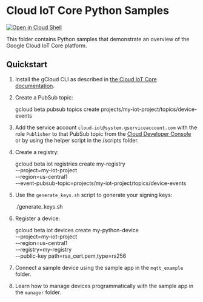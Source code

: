 # Cloud IoT Core Python Samples

[![Open in Cloud Shell][shell_img]][shell_link]

[shell_img]: http://gstatic.com/cloudssh/images/open-btn.png
[shell_link]: https://console.cloud.google.com/cloudshell/open?git_repo=https://github.com/GoogleCloudPlatform/python-docs-samples&page=editor&open_in_editor=iot/api-client/README.md
This folder contains Python samples that demonstrate an overview of the
Google Cloud IoT Core platform.

## Quickstart
1. Install the gCloud CLI as described in [the Cloud IoT Core documentation](https://cloud.google.com/iot/docs/how-tos/getting-started#set_up_the_google_cloud_sdk_and_gcloud).
2. Create a PubSub topic:

    gcloud beta pubsub topics create projects/my-iot-project/topics/device-events

3. Add the service account `cloud-iot@system.gserviceaccount.com` with the role `Publisher` to that
PubSub topic from the [Cloud Developer Console](https://console.cloud.google.com)
or by using the helper script in the /scripts folder.

4. Create a registry:

    gcloud beta iot registries create my-registry \
        --project=my-iot-project \
        --region=us-central1 \
        --event-pubsub-topic=projects/my-iot-project/topics/device-events

5. Use the `generate_keys.sh` script to generate your signing keys:

    ./generate_keys.sh

6. Register a device:

    gcloud beta iot devices create my-python-device \
        --project=my-iot-project \
        --region=us-central1 \
        --registry=my-registry \
        --public-key path=rsa_cert.pem,type=rs256

7. Connect a sample device using the sample app in the `mqtt_example` folder.
8. Learn how to manage devices programmatically with the sample app in the
`manager` folder.

